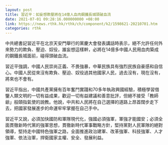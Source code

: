 ```yaml
---
layout: post
title: 習近平：如妄想欺壓將在14億人血肉鋼鐵長城頭破血流
date: 2021-07-01 09:28:16.000000000 +08:00
link: https://news.rthk.hk/rthk/ch/component/k2/1598621-20210701.htm
categories: rthk
---
```


中共總書記習近平在北京天安門舉行的黨慶大會發表講話時表示，絕不允許任何外來勢力的欺負、壓迫、奴役，誰妄想這樣幹，必將在14億多中國人民用血肉築成的鋼鐵長城面前，碰得頭破血流。

習近平強調，中國人民崇尚正義、不畏強暴，中華民族具有強烈民族自豪感和自信心。中國人民從來沒有欺負、壓迫、奴役過其他國家人民，過去沒有，現在沒有，將來也不會有。

習近平指出，中國共產黨擁有百年奮鬥實踐和70多年執政興國經驗，積極學習借鑒人類文明的一切有益成果，歡迎一切有益建議和善意批評，但絕不接受「教師爺」般頤指氣使的說教。他說，中共和人民將在自己選擇的道路上昂首闊步走下去，把國家發展進步的命運牢牢掌握在自己手中。

習近平又說，必須加快國防和軍隊現代化，強國必須強軍，軍強才能國安；必須全面貫徹新時代黨的強軍思想，貫徹新時代軍事戰略方針，堅持黨對人民軍隊的絕對領導，堅持走中國特色強軍之路，全面推進政治建軍、改革強軍、科技強軍、人才強軍、依法治軍，捍衛國家主權、安全、發展利益。
